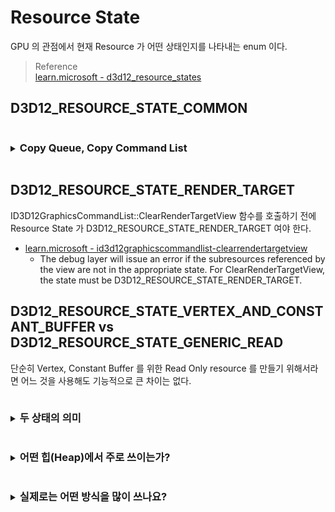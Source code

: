 # Resource State
GPU 의 관점에서 현재 Resource 가 어떤 상태인지를 나타내는 enum 이다.

> Reference  
> [learn.microsoft - d3d12_resource_states](https://learn.microsoft.com/en-us/windows/win32/api/d3d12/ne-d3d12-d3d12_resource_states)  

## D3D12_RESOURCE_STATE_COMMON

<details> <summary> <h3 style="display:inline-block"> Copy Queue, Copy Command List </h3></summary>
* https://learn.microsoft.com/en-us/windows/win32/api/d3d12/ne-d3d12-d3d12_resource_states
  * Your application should transition to this state only for accessing a resource across different graphics engine types.
  * Specifically, a resource must be in the COMMON state before being used on a COPY queue (when previously used on DIRECT/COMPUTE), and before being used on DIRECT/COMPUTE (when previously used on COPY). This restriction doesn't exist when accessing data between DIRECT and COMPUTE queues.
  * The COMMON state can be used for all usages on a Copy queue using the implicit state transitions. 
</details>

## D3D12_RESOURCE_STATE_RENDER_TARGET
ID3D12GraphicsCommandList::ClearRenderTargetView 함수를 호출하기 전에 Resource State 가 D3D12_RESOURCE_STATE_RENDER_TARGET 여야 한다.
* [learn.microsoft - id3d12graphicscommandlist-clearrendertargetview](https://learn.microsoft.com/en-us/windows/win32/api/d3d12/nf-d3d12-id3d12graphicscommandlist-clearrendertargetview#debug-layer)  
  * The debug layer will issue an error if the subresources referenced by the view are not in the appropriate state. For ClearRenderTargetView, the state must be D3D12_RESOURCE_STATE_RENDER_TARGET.

## D3D12_RESOURCE_STATE_VERTEX_AND_CONSTANT_BUFFER vs D3D12_RESOURCE_STATE_GENERIC_READ
단순히 Vertex, Constant Buffer 를 위한 Read Only resource 를 만들기 위해서라면 어느 것을 사용해도 기능적으로 큰 차이는 없다.


<details> <summary> <h3 style="display:inline-block"> 두 상태의 의미 </h3></summary>
1. **D3D12_RESOURCE_STATE_VERTEX_AND_CONSTANT_BUFFER**  
   말 그대로 “정점 버퍼(vertex buffer) 또는 상수 버퍼(constant buffer)로 GPU가 읽을 준비가 된 상태”를 의미합니다.  
   - 이 상태로 설정해두면, 파이프라인에서 이 리소스를 VSSetConstantBuffers나 IASetVertexBuffers 같은 명령으로 그대로 사용할 수 있습니다.  
   - 다른 읽기 용도(Index Buffer, Shader Resource, Copy Source 등)로 사용하려면 리소스 배리어(transition)를 거쳐 다른 상태로 전환해야 합니다.

2. **D3D12_RESOURCE_STATE_GENERIC_READ**  
   여러 “읽기 전용” 상태를 묶어놓은 상위(슈퍼셋) 상태입니다.  
   - VERTEX_AND_CONSTANT_BUFFER, INDEX_BUFFER, NON_PIXEL_SHADER_RESOURCE, PIXEL_SHADER_RESOURCE, INDIRECT_ARGUMENT, COPY_SOURCE 등의 읽기 용도를 전부 포괄합니다.  
   - 즉, “GPU 쪽에서 읽기 전용으로 사용”하기 위한 대부분의 상황을 한 번에 커버합니다.
</details>


<details> <summary> <h3 style="display:inline-block"> 어떤 힙(Heap)에서 주로 쓰이는가? </h3></summary>
- **업로드 힙(Upload Heap)**:  
  CPU가 데이터를 자주 갱신하는(업로드하는) 용도로 주로 사용합니다. 업로드 힙은 항상 D3D12_HEAP_TYPE_UPLOAD 속성을 갖고, 리소스 상태로 D3D12_RESOURCE_STATE_GENERIC_READ를 사용합니다.  
  - Vertex/Constant 용도로만 쓰더라도 굳이 상태를 VERTEX_AND_CONSTANT_BUFFER로 바꿀 필요가 없습니다.

- **디폴트 힙(Default Heap)**:  
  GPU가 주로 접근(읽고 쓰는)을 담당하는 힙입니다. 여기서는 리소스를 만들 때 초기 상태를 지정한 후, 파이프라인 사용 시점에 따라 적절히 D3D12_RESOURCE_BARRIER로 상태 전환을 해줘야 합니다.  
  - 만약 “오직 정점/상수 버퍼”로만 사용할 예정이라면, 미리 D3D12_RESOURCE_STATE_VERTEX_AND_CONSTANT_BUFFER로 세팅하거나, 혹은 필요 시점에 그 상태로 전환해서 사용합니다.  
  - 여러 가지 용도(복사, 쉐이더 리소스, 인덱스 버퍼 등)로 쓰인다면, GENERIC_READ 같은 상위 상태를 사용하거나, 필요에 따라 상태를 바꿔가며 쓸 수 있습니다.
</details>


<details> <summary> <h3 style="display:inline-block"> 실제로는 어떤 방식을 많이 쓰나요? </h3></summary>
- **업로드 힙으로 정점/상수 데이터를 올리는 경우**  
  보통 리소스를 생성할 때 `D3D12_RESOURCE_STATE_GENERIC_READ`로 두고(혹은 생성 시 `D3D12_HEAP_TYPE_UPLOAD`이면 드라이버에서 자동으로 세팅), CPU에서 데이터를 업데이트한 뒤에 GPU에 넘깁니다.  
  - 이 때 GPU에서 쓸 때도 별도 상태 전환 없이 그대로 `VERTEX/CONSTANT BUFFER`로 읽습니다(“GENERIC_READ ⊇ VERTEX_AND_CONSTANT_BUFFER” 관계).  

- **디폴트 힙에 두고, 초기에 업로드 → 이후에 정점/상수만 쓰는 경우**  
  1. 업로드 힙에서 디폴트 힙으로 복사(Copy) 작업을 진행할 때는 `COPY_DEST` 상태로 전환해둡니다.  
  2. 복사가 끝나면, 실제 렌더링에서 필요한 상태(`VERTEX_AND_CONSTANT_BUFFER`)로 전환합니다.  
  3. 이후 계속 정점/상수 버퍼 용도로만 쓸 예정이라면 굳이 다른 상태로 전환할 일은 많지 않습니다.
</details>